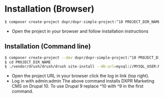 # Installation (Browser)
```bash
$ composer create-project dxpr/dxpr-simple-project:^10 PROJECT_DIR_NAME
```
* Open the project in your browser and follow installation instructions

## Installation (Command line)

```bash
$ composer create-project --dev dxpr/dxpr-simple-project:^10 PROJECT_DIR_NAME
$ cd PROJECT_DIR_NAME
$ ./vendor/drush/drush/drush site-install --db-url=mysql://MYSQL_USER:MYSQL_PASSWORD@localhost:3306/DATABASE_NAME --account-pass=admin -y -v
```
* Open the project URL in your browser click the log in link (top right). 
* Log in with admin:admin
The above command installs DXPR Marketing CMS on Drupal 10. To use Drupal 9 replace ^10 with ^9 in the first command.
